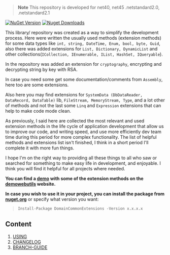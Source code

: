 > **Note** This repository is developed for net40, net45 .netstandard2.0, .netstandard2.1

[![NuGet Version](https://img.shields.io/nuget/v/DomainCommonExtensions.svg?style=flat&logo=nuget)](https://www.nuget.org/packages/DomainCommonExtensions/)
[![Nuget Downloads](https://img.shields.io/nuget/dt/DomainCommonExtensions.svg?style=flat&logo=nuget)](https://www.nuget.org/packages/DomainCommonExtensions)

This library/ repository was created as a way to simplify the development process. Here were written the usually used methods (extension methods) for some data types like `int, string, DateTime, Enum, bool, byte, Guid`, also there was added extensions for `List, Dictionary, DynamicList` and other collections(`ICollection, IEnumerable, IList, HashSet, IQueryable`).

In the repository was added an extension for `cryptography`, encrypting and decrypting string by key with RSA.

In case you need some get some documentation/comments from `Assembly`, here too are some extensions.

Also here you may find extensions for `SystemData (DbDataReader, DataRecord, DataTable)` lib, `FileStream, MemoryStream, Type`, and a lot other of methods and not the last some `Linq` and `Expression` extensions that can help to make code mode clean.

As previously, I said here are collected the most relevant and used extension methods in the life cycle of application development that allow us to improve our code, and writing speed, and use more efficiently dev team time during this period for more complex functionality.
The list of helpful methods and extensions list isn't finished, I think in a short period I'll complete it with more fun things.

I hope I'm on the right way to providing all these things to all who saw or searched for something to make easy life in development, and enjoyable. I think you will find it helpful for all projects where needed.

**You can find a [demo](https://demowebutils.iamrzr.dev/) with some of the extension methods on the [demowebutils](https://demowebutils.iamrzr.dev/) website.**


**In case you wish to use it in your project, you can install the package from <a href="https://www.nuget.org/packages/DomainCommonExtensions" target="_blank">nuget.org</a>** or specify what version you want:

> `Install-Package DomainCommonExtensions -Version x.x.x.x`

## Content
1. [USING](docs/usage.md)
1. [CHANGELOG](docs/CHANGELOG.md)
1. [BRANCH-GUIDE](docs/branch-guide.md)
